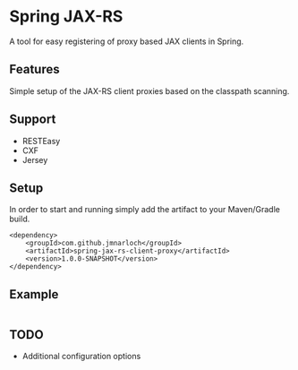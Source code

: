 # Spring JAX-RS

A tool for easy registering of proxy based JAX clients in Spring.

## Features

Simple setup of the JAX-RS client proxies based on the classpath scanning.

## Support

- RESTEasy
- CXF
- Jersey

## Setup

In order to start and running simply add the artifact to your Maven/Gradle build.

```
<dependency>
    <groupId>com.github.jmnarloch</groupId>
    <artifactId>spring-jax-rs-client-proxy</artifactId>
    <version>1.0.0-SNAPSHOT</version>
</dependency>
```

## Example

```

```

## TODO

- Additional configuration options